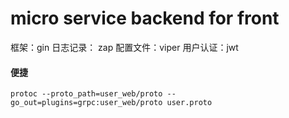 



# micro service  backend for front 


框架：gin
日志记录： zap
配置文件：viper 
用户认证：jwt 




#### 便捷
```shell script
protoc --proto_path=user_web/proto --go_out=plugins=grpc:user_web/proto user.proto
```
